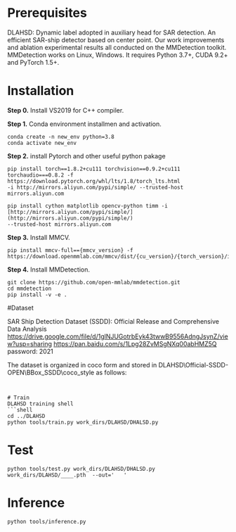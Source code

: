 # Prerequisites
DLAHSD: Dynamic label adopted in auxiliary head for SAR detection. An efficient SAR-ship detector based on center point.
Our work improvements and ablation experimental results all conducted on the MMDetection toolkit.
MMDetection works on Linux, Windows. It requires Python 3.7+, CUDA 9.2+ and PyTorch 1.5+.

# Installation
**Step 0.** Install VS2019 for C++ compiler.

**Step 1.** Conda environment installmen and activation.

```shell
conda create -n new_env python=3.8
conda activate new_env
```

**Step 2.** install Pytorch and other useful python pakage

```shell
pip install torch==1.8.2+cu111 torchvision==0.9.2+cu111 torchaudio===0.8.2 -f https://download.pytorch.org/whl/lts/1.8/torch_lts.html
-i http://mirrors.aliyun.com/pypi/simple/ --trusted-host mirrors.aliyun.com

pip install cython matplotlib opencv-python timm -i [http://mirrors.aliyun.com/pypi/simple/](http://mirrors.aliyun.com/pypi/simple/) 
--trusted-host mirrors.aliyun.com
```

**Step 3.** Install MMCV.

```shell
pip install mmcv-full=={mmcv_version} -f https://download.openmmlab.com/mmcv/dist/{cu_version}/{torch_version}/index.html
```

**Step 4.** Install MMDetection.
```shell
git clone https://github.com/open-mmlab/mmdetection.git
cd mmdetection
pip install -v -e .
```
#Dataset 

SAR Ship Detection Dataset (SSDD): Official Release and Comprehensive Data Analysis
https://drive.google.com/file/d/1glNJUGotrbEyk43twwB9556AdngJsynZ/view?usp=sharing
https://pan.baidu.com/s/1Lpg28ZvMSgNXq00abHMZ5Q password: 2021

The dataset is organized in coco form and stored in DLAHSD\Official-SSDD-OPEN\BBox_SSDD\coco_style as follows:
```shell


# Train
DLAHSD training shell
```shell
cd ../DLAHSD
python tools/train.py work_dirs/DLAHSD/DHALSD.py
```
# Test
```shell
python tools/test.py work_dirs/DLAHSD/DHALSD.py work_dirs/DLAHSD/____.pth  --out='   '
```
# Inference
```shell
python tools/inference.py 
```
